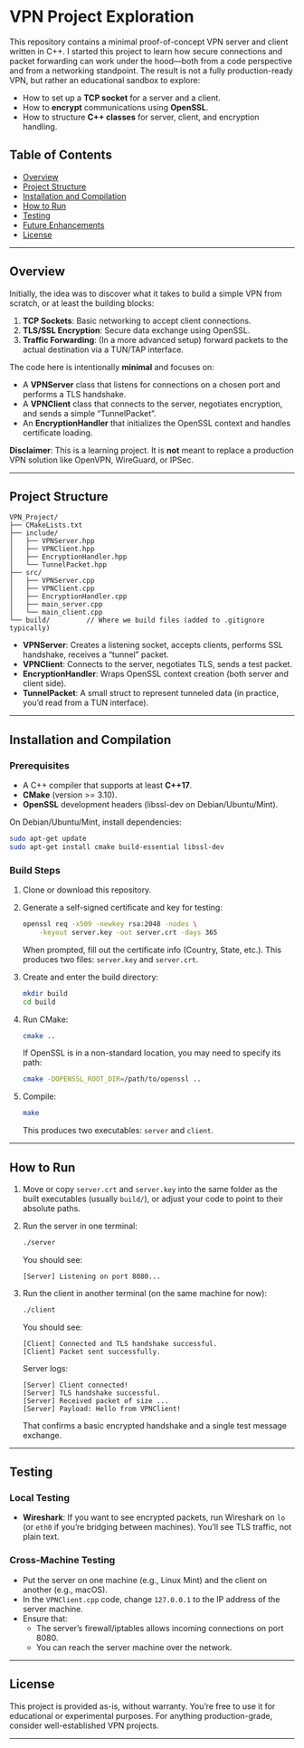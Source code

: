 # VPN Project Exploration

This repository contains a minimal proof-of-concept VPN server and client written in C++. I started this project to learn how secure connections and packet forwarding can work under the hood—both from a code perspective and from a networking standpoint. The result is not a fully production-ready VPN, but rather an educational sandbox to explore:

- How to set up a **TCP socket** for a server and a client.
- How to **encrypt** communications using **OpenSSL**.
- How to structure **C++ classes** for server, client, and encryption handling.

## Table of Contents

- [Overview](#overview)
- [Project Structure](#project-structure)
- [Installation and Compilation](#installation-and-compilation)
- [How to Run](#how-to-run)
- [Testing](#testing)
- [Future Enhancements](#future-enhancements)
- [License](#license)

---

## Overview

Initially, the idea was to discover what it takes to build a simple VPN from scratch, or at least the building blocks:

1. **TCP Sockets**: Basic networking to accept client connections.
2. **TLS/SSL Encryption**: Secure data exchange using OpenSSL.
3. **Traffic Forwarding**: (In a more advanced setup) forward packets to the actual destination via a TUN/TAP interface.

The code here is intentionally **minimal** and focuses on:

- A **VPNServer** class that listens for connections on a chosen port and performs a TLS handshake.
- A **VPNClient** class that connects to the server, negotiates encryption, and sends a simple “TunnelPacket”.
- An **EncryptionHandler** that initializes the OpenSSL context and handles certificate loading.

**Disclaimer**: This is a learning project. It is **not** meant to replace a production VPN solution like OpenVPN, WireGuard, or IPSec.

---

## Project Structure

```
VPN_Project/
├── CMakeLists.txt
├── include/
│   ├── VPNServer.hpp
│   ├── VPNClient.hpp
│   ├── EncryptionHandler.hpp
│   └── TunnelPacket.hpp
├── src/
│   ├── VPNServer.cpp
│   ├── VPNClient.cpp
│   ├── EncryptionHandler.cpp
│   ├── main_server.cpp
│   └── main_client.cpp
└── build/         // Where we build files (added to .gitignore typically)
```

- **VPNServer**: Creates a listening socket, accepts clients, performs SSL handshake, receives a “tunnel” packet.
- **VPNClient**: Connects to the server, negotiates TLS, sends a test packet.
- **EncryptionHandler**: Wraps OpenSSL context creation (both server and client side).
- **TunnelPacket**: A small struct to represent tunneled data (in practice, you’d read from a TUN interface).

---

## Installation and Compilation

### Prerequisites

- A C++ compiler that supports at least **C++17**.
- **CMake** (version >= 3.10).
- **OpenSSL** development headers (libssl-dev on Debian/Ubuntu/Mint).

On Debian/Ubuntu/Mint, install dependencies:

```bash
sudo apt-get update
sudo apt-get install cmake build-essential libssl-dev
```

### Build Steps

1. Clone or download this repository.

2. Generate a self-signed certificate and key for testing:

    ```bash
    openssl req -x509 -newkey rsa:2048 -nodes \
        -keyout server.key -out server.crt -days 365
    ```

   When prompted, fill out the certificate info (Country, State, etc.). This produces two files: `server.key` and `server.crt`.

3. Create and enter the build directory:

    ```bash
    mkdir build
    cd build
    ```

4. Run CMake:

    ```bash
    cmake ..
    ```

   If OpenSSL is in a non-standard location, you may need to specify its path:

    ```bash
    cmake -DOPENSSL_ROOT_DIR=/path/to/openssl ..
    ```

5. Compile:

    ```bash
    make
    ```

   This produces two executables: `server` and `client`.

---

## How to Run

1. Move or copy `server.crt` and `server.key` into the same folder as the built executables (usually `build/`), or adjust your code to point to their absolute paths.

2. Run the server in one terminal:

    ```bash
    ./server
    ```

   You should see:

    ```
    [Server] Listening on port 8080...
    ```

3. Run the client in another terminal (on the same machine for now):

    ```bash
    ./client
    ```

   You should see:

    ```
    [Client] Connected and TLS handshake successful.
    [Client] Packet sent successfully.
    ```

   Server logs:

    ```
    [Server] Client connected!
    [Server] TLS handshake successful.
    [Server] Received packet of size ...
    [Server] Payload: Hello from VPNClient!
    ```

   That confirms a basic encrypted handshake and a single test message exchange.

---

## Testing

### Local Testing

- **Wireshark**: If you want to see encrypted packets, run Wireshark on `lo` (or `eth0` if you’re bridging between machines). You’ll see TLS traffic, not plain text.

### Cross-Machine Testing

- Put the server on one machine (e.g., Linux Mint) and the client on another (e.g., macOS).
- In the `VPNClient.cpp` code, change `127.0.0.1` to the IP address of the server machine.
- Ensure that:
    - The server’s firewall/iptables allows incoming connections on port 8080.
    - You can reach the server machine over the network.

---

## License

This project is provided as-is, without warranty. You’re free to use it for educational or experimental purposes. For anything production-grade, consider well-established VPN projects.

---

